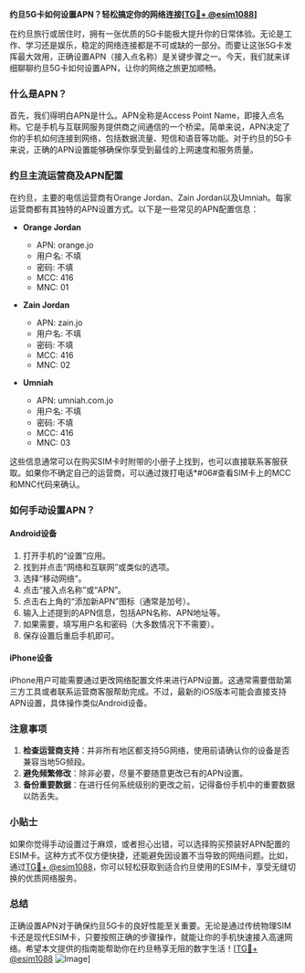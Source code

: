 **约旦5G卡如何设置APN？轻松搞定你的网络连接[[TG💪+ @esim1088](https://t.me/s/esim1088)]**

在约旦旅行或居住时，拥有一张优质的5G卡能极大提升你的日常体验。无论是工作、学习还是娱乐，稳定的网络连接都是不可或缺的一部分。而要让这张5G卡发挥最大效用，正确设置APN（接入点名称）是关键步骤之一。今天，我们就来详细聊聊约旦5G卡如何设置APN，让你的网络之旅更加顺畅。

### 什么是APN？

首先，我们得明白APN是什么。APN全称是Access Point Name，即接入点名称。它是手机与互联网服务提供商之间通信的一个桥梁。简单来说，APN决定了你的手机如何连接到网络，包括数据流量、短信和语音等功能。对于约旦的5G卡来说，正确的APN设置能够确保你享受到最佳的上网速度和服务质量。

### 约旦主流运营商及APN配置

在约旦，主要的电信运营商有Orange Jordan、Zain Jordan以及Umniah。每家运营商都有其独特的APN设置方式。以下是一些常见的APN配置信息：

- **Orange Jordan**
  - APN: orange.jo
  - 用户名: 不填
  - 密码: 不填
  - MCC: 416
  - MNC: 01

- **Zain Jordan**
  - APN: zain.jo
  - 用户名: 不填
  - 密码: 不填
  - MCC: 416
  - MNC: 02

- **Umniah**
  - APN: umniah.com.jo
  - 用户名: 不填
  - 密码: 不填
  - MCC: 416
  - MNC: 03

这些信息通常可以在购买SIM卡时附带的小册子上找到，也可以直接联系客服获取。如果你不确定自己的运营商，可以通过拨打电话*#06#查看SIM卡上的MCC和MNC代码来确认。

### 如何手动设置APN？

#### Android设备

1. 打开手机的“设置”应用。
2. 找到并点击“网络和互联网”或类似的选项。
3. 选择“移动网络”。
4. 点击“接入点名称”或“APN”。
5. 点击右上角的“添加新APN”图标（通常是加号）。
6. 输入上述提到的APN信息，包括APN名称、APN地址等。
7. 如果需要，填写用户名和密码（大多数情况下不需要）。
8. 保存设置后重启手机即可。

#### iPhone设备

iPhone用户可能需要通过更改网络配置文件来进行APN设置。这通常需要借助第三方工具或者联系运营商客服帮助完成。不过，最新的iOS版本可能会直接支持APN设置，具体操作类似Android设备。

### 注意事项

1. **检查运营商支持**：并非所有地区都支持5G网络，使用前请确认你的设备是否兼容当地5G频段。
2. **避免频繁修改**：除非必要，尽量不要随意更改已有的APN设置。
3. **备份重要数据**：在进行任何系统级别的更改之前，记得备份手机中的重要数据以防丢失。

### 小贴士

如果你觉得手动设置过于麻烦，或者担心出错，可以选择购买预装好APN配置的ESIM卡。这种方式不仅方便快捷，还能避免因设置不当导致的网络问题。比如，通过[TG💪+ @esim1088](https://t.me/s/esim1088)，你可以轻松获取到适合约旦使用的ESIM卡，享受无缝切换的优质网络服务。

### 总结

正确设置APN对于确保约旦5G卡的良好性能至关重要。无论是通过传统物理SIM卡还是现代ESIM卡，只要按照正确的步骤操作，就能让你的手机快速接入高速网络。希望本文提供的指南能帮助你在约旦畅享无阻的数字生活！[[TG💪+ @esim1088](https://t.me/s/esim1088) ![Image](https://i.postimg.cc/4NQfJmqS/Snipaste-2025-05-13-00-14-12.png)]